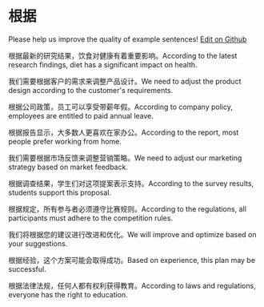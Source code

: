 # 根据

Please help us improve the quality of example sentences! [Edit on Github](https://github.com/jiyushe/jiyu-example-sentence-source/blob/main/chinese/genju.md)

<p><span class="chinese">根据最新的研究结果，饮食对健康有着重要影响。</span><span class="english">According to the latest research findings, diet has a significant impact on health.</span></p>
<p><span class="chinese">我们需要根据客户的需求来调整产品设计。</span><span class="english">We need to adjust the product design according to the customer's requirements.</span></p>
<p><span class="chinese">根据公司政策，员工可以享受带薪年假。</span><span class="english">According to company policy, employees are entitled to paid annual leave.</span></p>
<p><span class="chinese">根据报告显示，大多数人更喜欢在家办公。</span><span class="english">According to the report, most people prefer working from home.</span></p>
<p><span class="chinese">我们需要根据市场反馈来调整营销策略。</span><span class="english">We need to adjust our marketing strategy based on market feedback.</span></p>
<p><span class="chinese">根据调查结果，学生们对这项提案表示支持。</span><span class="english">According to the survey results, students support this proposal.</span></p>
<p><span class="chinese">根据规定，所有参与者必须遵守比赛规则。</span><span class="english">According to the regulations, all participants must adhere to the competition rules.</span></p>
<p><span class="chinese">我们将根据您的建议进行改进和优化。</span><span class="english">We will improve and optimize based on your suggestions.</span></p>
<p><span class="chinese">根据经验，这个方案可能会取得成功。</span><span class="english">Based on experience, this plan may be successful.</span></p>
<p><span class="chinese">根据法律法规，任何人都有权利获得教育。</span><span class="english">According to laws and regulations, everyone has the right to education.</span></p>
